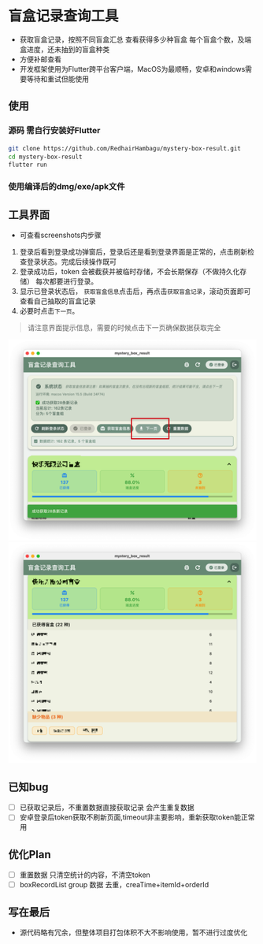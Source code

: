 # 盲盒记录查询工具
- 获取盲盒记录，按照不同盲盒汇总 查看获得多少种盲盒 每个盲盒个数，及端盒进度，还未抽到的盲盒种类
- 方便补邮查看
- 开发框架使用为Flutter跨平台客户端，MacOS为最顺畅，安卓和windows需要等待和重试但能使用

## 使用
### 源码 **需自行安装好Flutter**
```bash
git clone https://github.com/RedhairHambagu/mystery-box-result.git
cd mystery-box-result
flutter run
```

### 使用编译后的dmg/exe/apk文件

## 工具界面
- 可查看screenshots内步骤
1. 登录后看到登录成功弹窗后，登录后还是看到登录界面是正常的，点击刷新检查登录状态。完成后续操作既可
2. 登录成功后，token 会被截获并被临时存储，不会长期保存（不做持久化存储） 每次都要进行登录。
3. 显示已登录状态后， `获取盲盒信息`点击后，再点击`获取盲盒记录`，滚动页面即可查看自己抽取的盲盒记录
4. 必要时点击`下一页`。
> 请注意界面提示信息，需要的时候点击下一页确保数据获取完全

![主界面](./screenshots/6.%20生成数据统计%20必要时点击下一页获取更多数据.png)
![统计界面](./screenshots/7.%20数据统计展示.png)

## 已知bug
- [ ] 已获取记录后，不重置数据直接获取记录 会产生重复数据
- [ ] 安卓登录后token获取不刷新页面,timeout非主要影响，重新获取token能正常用

## 优化Plan
- [ ] 重置数据 只清空统计的内容，不清空token
- [ ] boxRecordList group 数据 去重，creaTime+itemId+orderId

## 写在最后
- 源代码略有冗余，但整体项目打包体积不大不影响使用，暂不进行过度优化
